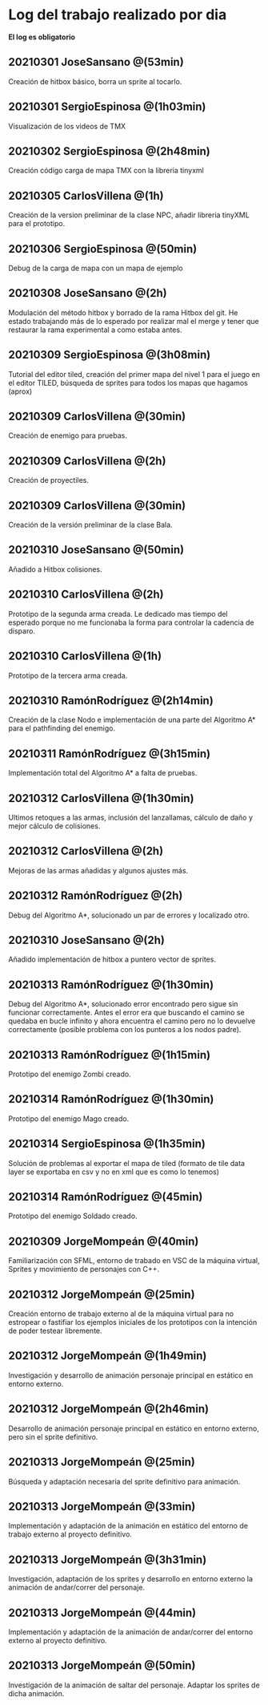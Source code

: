 # Log del trabajo realizado por dia
**El log es obligatorio**

## 20210301 JoseSansano @(53min)
Creación de hitbox básico, borra un sprite al tocarlo.

## 20210301 SergioEspinosa @(1h03min)
Visualización de los videos de TMX

## 20210302 SergioEspinosa @(2h48min)
Creación código carga de mapa TMX con la libreria tinyxml

## 20210305 CarlosVillena @(1h)
Creación de la version preliminar de la clase NPC, añadir libreria tinyXML para el prototipo.

## 20210306 SergioEspinosa @(50min)
Debug de la carga de mapa con un mapa de ejemplo

## 20210308 JoseSansano @(2h)
Modulación del método hitbox y borrado de la rama Hitbox del git. He estado trabajando más de lo esperado por realizar mal el merge y tener que restaurar la rama experimental a como estaba antes.

## 20210309 SergioEspinosa @(3h08min)
Tutorial del editor tiled, creación del primer mapa del nivel 1 para el juego en el editor TILED, búsqueda de sprites para todos los mapas que hagamos (aprox)

## 20210309 CarlosVillena @(30min)
Creación de enemigo para pruebas.

## 20210309 CarlosVillena @(2h)
Creación de proyectiles.

## 20210309 CarlosVillena @(30min)
Creación de la versión preliminar de la clase Bala.

## 20210310 JoseSansano @(50min)
Añadido a Hitbox colisiones.

## 20210310 CarlosVillena @(2h)
Prototipo de la segunda arma creada. Le dedicado mas tiempo del esperado porque no me funcionaba la forma para controlar la cadencia de disparo.

## 20210310 CarlosVillena @(1h)
Prototipo de la tercera arma creada.

## 20210310 RamónRodríguez @(2h14min)
Creación de la clase Nodo e implementación de una parte del Algoritmo A* para el pathfinding del enemigo.

## 20210311 RamónRodríguez @(3h15min)
Implementación total del Algoritmo A* a falta de pruebas.

## 20210312 CarlosVillena @(1h30min)
Ultimos retoques a las armas, inclusión del lanzallamas, cálculo de daño y mejor cálculo de colisiones.

## 20210312 CarlosVillena @(2h)
Mejoras de las armas añadidas y algunos ajustes más.

## 20210312 RamónRodríguez @(2h)
Debug del Algoritmo A*, solucionado un par de errores y localizado otro.

## 20210310 JoseSansano @(2h)
Añadido implementación de hitbox a puntero vector de sprites.

## 20210313 RamónRodríguez @(1h30min)
Debug del Algoritmo A*, solucionado error encontrado pero sigue sin funcionar correctamente. Antes el error era que buscando el camino se quedaba en bucle infinito y ahora encuentra el camino pero no lo devuelve correctamente (posible problema con los punteros a los nodos padre).

## 20210313 RamónRodríguez @(1h15min)
Prototipo del enemigo Zombi creado.

## 20210314 RamónRodríguez @(1h30min)
Prototipo del enemigo Mago creado.

## 20210314 SergioEspinosa @(1h35min)
Solución de problemas al exportar el mapa de tiled (formato de tile data layer se exportaba en csv y no en xml que es como lo tenemos)

## 20210314 RamónRodríguez @(45min)
Prototipo del enemigo Soldado creado.

## 20210309 JorgeMompeán @(40min)
Familiarización con SFML, entorno de trabado en VSC de la máquina virtual, Sprites y movimiento de personajes con C++.

## 20210312 JorgeMompeán @(25min)
Creación entorno de trabajo externo al de la máquina virtual para no estropear o fastifiar los ejemplos iniciales de los prototipos con la intención de poder testear libremente.

## 20210312 JorgeMompeán @(1h49min)
Investigación y desarrollo de animación personaje principal en estático en entorno externo.

## 20210312 JorgeMompeán @(2h46min)
Desarrollo de animación personaje principal en estático en entorno externo, pero sin el sprite definitivo.

## 20210313 JorgeMompeán @(25min)
Búsqueda y adaptación necesaria del sprite definitivo para animación.

## 20210313 JorgeMompeán @(33min)
Implementación y adaptación de la animación en estático del entorno de trabajo externo al proyecto definitivo.

## 20210313 JorgeMompeán @(3h31min)
Investigación, adaptación de los sprites y desarrollo en entorno externo la animación de andar/correr del personaje.

## 20210313 JorgeMompeán @(44min)
Implementación y adaptación de la animación de andar/correr del entorno externo al proyecto definitivo.

## 20210313 JorgeMompeán @(50min)
Investigación de la animación de saltar del personaje. Adaptar los sprites de dicha animación. 
